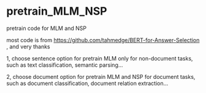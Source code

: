 # pretrain_MLM_NSP
pretrain code for MLM and NSP

most code is from https://github.com/tahmedge/BERT-for-Answer-Selection , and very thanks

1, choose sentence option for pretrain MLM only for non-document tasks, such as text classification, semantic parsing...

2, choose document option for pretrain MLM and NSP for document tasks, such as document classification, document relation extraction...
